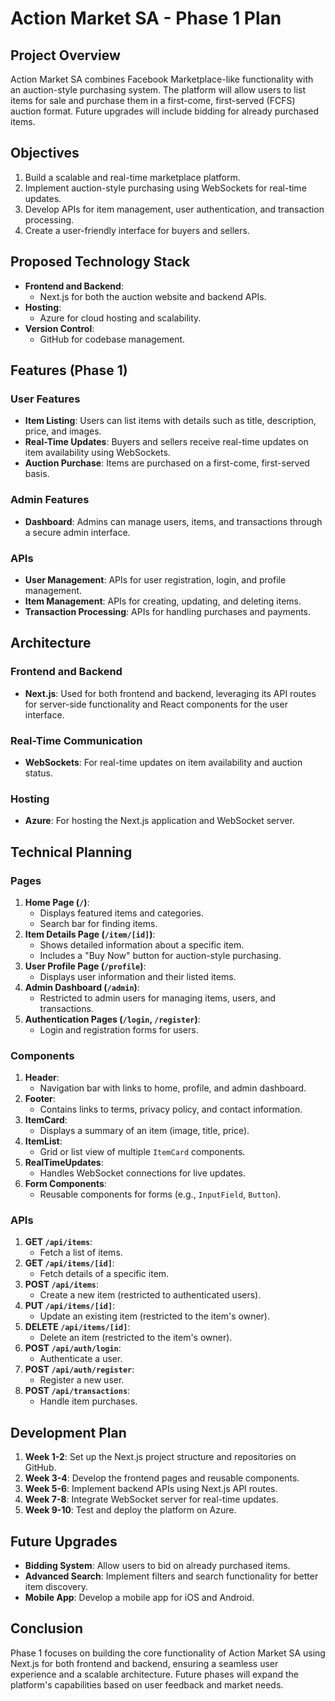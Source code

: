 # Action Market SA - Phase 1 Plan

## Project Overview

Action Market SA combines Facebook Marketplace-like functionality with an auction-style purchasing system. The platform will allow users to list items for sale and purchase them in a first-come, first-served (FCFS) auction format. Future upgrades will include bidding for already purchased items.

## Objectives

1. Build a scalable and real-time marketplace platform.
2. Implement auction-style purchasing using WebSockets for real-time updates.
3. Develop APIs for item management, user authentication, and transaction processing.
4. Create a user-friendly interface for buyers and sellers.

## Proposed Technology Stack

-   **Frontend and Backend**:
    -   Next.js for both the auction website and backend APIs.
-   **Hosting**:
    -   Azure for cloud hosting and scalability.
-   **Version Control**:
    -   GitHub for codebase management.

## Features (Phase 1)

### User Features

-   **Item Listing**: Users can list items with details such as title, description, price, and images.
-   **Real-Time Updates**: Buyers and sellers receive real-time updates on item availability using WebSockets.
-   **Auction Purchase**: Items are purchased on a first-come, first-served basis.

### Admin Features

-   **Dashboard**: Admins can manage users, items, and transactions through a secure admin interface.

### APIs

-   **User Management**: APIs for user registration, login, and profile management.
-   **Item Management**: APIs for creating, updating, and deleting items.
-   **Transaction Processing**: APIs for handling purchases and payments.

## Architecture

### Frontend and Backend

-   **Next.js**: Used for both frontend and backend, leveraging its API routes for server-side functionality and React components for the user interface.

### Real-Time Communication

-   **WebSockets**: For real-time updates on item availability and auction status.

### Hosting

-   **Azure**: For hosting the Next.js application and WebSocket server.

## Technical Planning

### Pages

1. **Home Page (`/`)**:
    - Displays featured items and categories.
    - Search bar for finding items.
2. **Item Details Page (`/item/[id]`)**:
    - Shows detailed information about a specific item.
    - Includes a "Buy Now" button for auction-style purchasing.
3. **User Profile Page (`/profile`)**:
    - Displays user information and their listed items.
4. **Admin Dashboard (`/admin`)**:
    - Restricted to admin users for managing items, users, and transactions.
5. **Authentication Pages (`/login`, `/register`)**:
    - Login and registration forms for users.

### Components

1. **Header**:
    - Navigation bar with links to home, profile, and admin dashboard.
2. **Footer**:
    - Contains links to terms, privacy policy, and contact information.
3. **ItemCard**:
    - Displays a summary of an item (image, title, price).
4. **ItemList**:
    - Grid or list view of multiple `ItemCard` components.
5. **RealTimeUpdates**:
    - Handles WebSocket connections for live updates.
6. **Form Components**:
    - Reusable components for forms (e.g., `InputField`, `Button`).

### APIs

1. **GET `/api/items`**:
    - Fetch a list of items.
2. **GET `/api/items/[id]`**:
    - Fetch details of a specific item.
3. **POST `/api/items`**:
    - Create a new item (restricted to authenticated users).
4. **PUT `/api/items/[id]`**:
    - Update an existing item (restricted to the item's owner).
5. **DELETE `/api/items/[id]`**:
    - Delete an item (restricted to the item's owner).
6. **POST `/api/auth/login`**:
    - Authenticate a user.
7. **POST `/api/auth/register`**:
    - Register a new user.
8. **POST `/api/transactions`**:
    - Handle item purchases.

## Development Plan

1. **Week 1-2**: Set up the Next.js project structure and repositories on GitHub.
2. **Week 3-4**: Develop the frontend pages and reusable components.
3. **Week 5-6**: Implement backend APIs using Next.js API routes.
4. **Week 7-8**: Integrate WebSocket server for real-time updates.
5. **Week 9-10**: Test and deploy the platform on Azure.

## Future Upgrades

-   **Bidding System**: Allow users to bid on already purchased items.
-   **Advanced Search**: Implement filters and search functionality for better item discovery.
-   **Mobile App**: Develop a mobile app for iOS and Android.

## Conclusion

Phase 1 focuses on building the core functionality of Action Market SA using Next.js for both frontend and backend, ensuring a seamless user experience and a scalable architecture. Future phases will expand the platform's capabilities based on user feedback and market needs.

